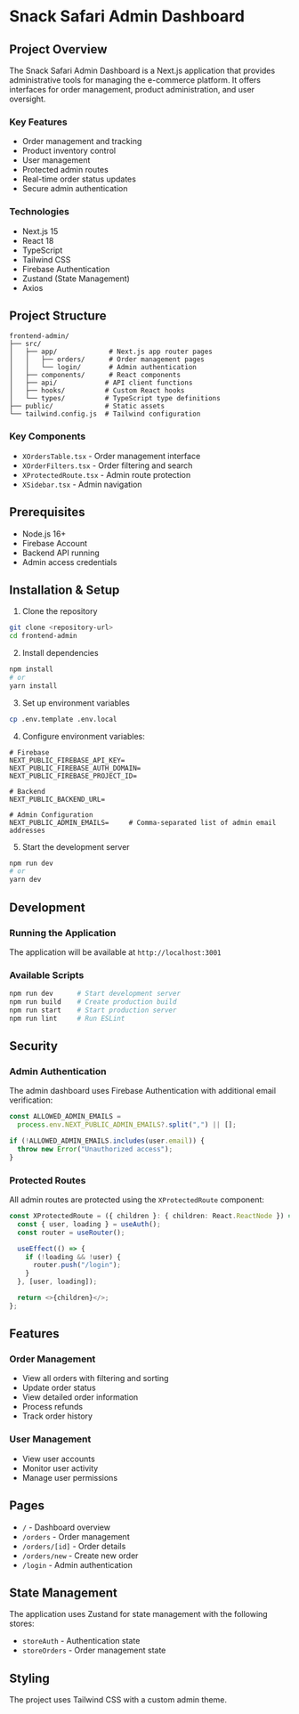 # Snack Safari Admin Dashboard

## Project Overview

The Snack Safari Admin Dashboard is a Next.js application that provides administrative tools for managing the e-commerce platform. It offers interfaces for order management, product administration, and user oversight.

### Key Features

- Order management and tracking
- Product inventory control
- User management
- Protected admin routes
- Real-time order status updates
- Secure admin authentication

### Technologies

- Next.js 15
- React 18
- TypeScript
- Tailwind CSS
- Firebase Authentication
- Zustand (State Management)
- Axios

## Project Structure

```
frontend-admin/
├── src/
│   ├── app/             # Next.js app router pages
│   │   ├── orders/      # Order management pages
│   │   └── login/       # Admin authentication
│   ├── components/      # React components
│   ├── api/            # API client functions
│   ├── hooks/          # Custom React hooks
│   └── types/          # TypeScript type definitions
├── public/             # Static assets
└── tailwind.config.js  # Tailwind configuration
```

### Key Components

- `XOrdersTable.tsx` - Order management interface
- `XOrderFilters.tsx` - Order filtering and search
- `XProtectedRoute.tsx` - Admin route protection
- `XSidebar.tsx` - Admin navigation

## Prerequisites

- Node.js 16+
- Firebase Account
- Backend API running
- Admin access credentials

## Installation & Setup

1. Clone the repository

```bash
git clone <repository-url>
cd frontend-admin
```

2. Install dependencies

```bash
npm install
# or
yarn install
```

3. Set up environment variables

```bash
cp .env.template .env.local
```

4. Configure environment variables:

```
# Firebase
NEXT_PUBLIC_FIREBASE_API_KEY=
NEXT_PUBLIC_FIREBASE_AUTH_DOMAIN=
NEXT_PUBLIC_FIREBASE_PROJECT_ID=

# Backend
NEXT_PUBLIC_BACKEND_URL=

# Admin Configuration
NEXT_PUBLIC_ADMIN_EMAILS=     # Comma-separated list of admin email addresses
```

5. Start the development server

```bash
npm run dev
# or
yarn dev
```

## Development

### Running the Application

The application will be available at `http://localhost:3001`

### Available Scripts

```bash
npm run dev      # Start development server
npm run build    # Create production build
npm run start    # Start production server
npm run lint     # Run ESLint
```

## Security

### Admin Authentication

The admin dashboard uses Firebase Authentication with additional email verification:

```typescript
const ALLOWED_ADMIN_EMAILS =
  process.env.NEXT_PUBLIC_ADMIN_EMAILS?.split(",") || [];

if (!ALLOWED_ADMIN_EMAILS.includes(user.email)) {
  throw new Error("Unauthorized access");
}
```

### Protected Routes

All admin routes are protected using the `XProtectedRoute` component:

```typescript
const XProtectedRoute = ({ children }: { children: React.ReactNode }) => {
  const { user, loading } = useAuth();
  const router = useRouter();

  useEffect(() => {
    if (!loading && !user) {
      router.push("/login");
    }
  }, [user, loading]);

  return <>{children}</>;
};
```

## Features

### Order Management

- View all orders with filtering and sorting
- Update order status
- View detailed order information
- Process refunds
- Track order history

### User Management

- View user accounts
- Monitor user activity
- Manage user permissions

## Pages

- `/` - Dashboard overview
- `/orders` - Order management
- `/orders/[id]` - Order details
- `/orders/new` - Create new order
- `/login` - Admin authentication

## State Management

The application uses Zustand for state management with the following stores:

- `storeAuth` - Authentication state
- `storeOrders` - Order management state

## Styling

The project uses Tailwind CSS with a custom admin theme.
